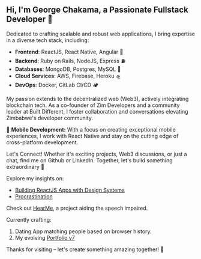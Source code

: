## Hi, I'm George Chakama, a Passionate Fullstack Developer 🚀

Dedicated to crafting scalable and robust web applications, I bring expertise in a diverse tech stack, including:

- **Frontend**: ReactJS, React Native, Angular 🚀
- **Backend**: Ruby on Rails, NodeJS, Express ⛽
- **Databases**: MongoDB, Postgres, MySQL 🧳
- **Cloud Services**: AWS, Firebase, Heroku 🛸
- **DevOps**: Docker, GitLab CI/CD 🏕️

My passion extends to the decentralized web (Web3), actively integrating blockchain tech. As a co-founder of Zim Developers and a community leader at Built Different, I foster collaboration and conversations elevating Zimbabwe's developer community.

📱 **Mobile Development:** With a focus on creating exceptional mobile experiences, I work with React Native and stay on the cutting edge of cross-platform development.

Let's Connect! Whether it's exciting projects, Web3 discussions, or just a chat, find me on Github or LinkedIn. Together, let's build something extraordinary 🚀

Explore my insights on:
- [Building ReactJS Apps with Design Systems](https://blog.gtchakama.com/posts/react-design-sys)
- [Procrastination](https://blog.gtchakama.com/posts/procrastination)

Check out [HearMe](https://www.hearme.co.zw), a project aiding the speech impaired.

Currently crafting:
1. Dating App matching people based on browser history.
2. My evolving [Portfolio v7](https://blog.gtchakama.com/)

Thanks for visiting – let's create something amazing together! 🤗
